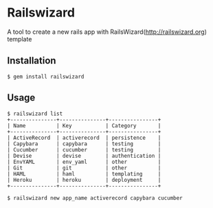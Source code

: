# Railswizard

A tool to create a new rails app with RailsWizard(http://railswizard.org) template

## Installation
    $ gem install railswizard

## Usage
```
$ railswizard list
+---------------+---------------+----------------+
| Name          | Key           | Category       |
+---------------+---------------+----------------+
| ActiveRecord  | activerecord  | persistence    |
| Capybara      | capybara      | testing        |
| Cucumber      | cucumber      | testing        |
| Devise        | devise        | authentication |
| EnvYAML       | env_yaml      | other          |
| Git           | git           | other          |
| HAML          | haml          | templating     |
| Heroku        | heroku        | deployment     |
+---------------+---------------+----------------+

$ railswizard new app_name activerecord capybara cucumber
```
